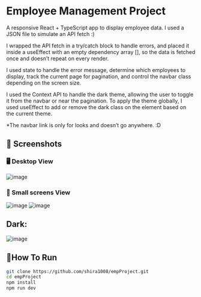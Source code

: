# Employee Management Project

A responsive React + TypeScript app to display employee data.
I used a JSON file to simulate an API fetch :)

I wrapped the API fetch in a try/catch block to handle errors, and placed it inside a useEffect with an empty dependency array [], so the data is fetched once and doesn’t repeat on every render.

I used state to handle the error message, determine which employees to display, track the current page for pagination, and control the navbar class depending on the screen size.

I used the Context API to handle the dark theme, allowing the user to toggle it from the navbar or near the pagination.
To apply the theme globally, I used useEffect to add or remove the dark class on the <body> element based on the current theme.

*The navbar link is only for looks and doesn’t go anywhere. :D

## 📸 Screenshots

### 🖥 Desktop View
![image](https://github.com/user-attachments/assets/7c487787-8d9a-42c2-b7db-22c1819649ba)


### 📱 Small screens View
![image](https://github.com/user-attachments/assets/3f8fbba0-3dcf-475c-b249-dc6adb2ae88a)
![image](https://github.com/user-attachments/assets/268e26b5-747e-4784-8f7e-8563e0836b2d)


## Dark:
![image](https://github.com/user-attachments/assets/061b3af1-756d-456e-8a47-720183f4fbe2)


## 🚀How To Run

```bash
git clone https://github.com/shira1008/empProject.git
cd empProject
npm install
npm run dev
